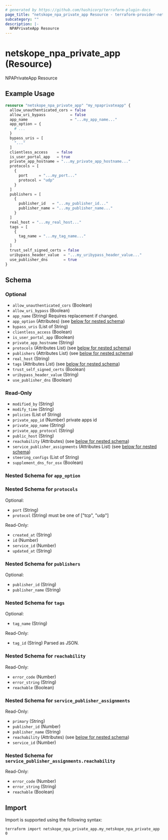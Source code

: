 ```yaml
---
# generated by https://github.com/hashicorp/terraform-plugin-docs
page_title: "netskope_npa_private_app Resource - terraform-provider-netskope"
subcategory: ""
description: |-
  NPAPrivateApp Resource
---
```


# netskope_npa_private_app (Resource)

NPAPrivateApp Resource

## Example Usage

```terraform
resource "netskope_npa_private_app" "my_npaprivateapp" {
  allow_unauthenticated_cors = false
  allow_uri_bypass           = false
  app_name                   = "...my_app_name..."
  app_option = {
    # ...
  }
  bypass_uris = [
    "..."
  ]
  clientless_access    = false
  is_user_portal_app   = true
  private_app_hostname = "...my_private_app_hostname..."
  protocols = [
    {
      port     = "...my_port..."
      protocol = "udp"
    }
  ]
  publishers = [
    {
      publisher_id   = "...my_publisher_id..."
      publisher_name = "...my_publisher_name..."
    }
  ]
  real_host = "...my_real_host..."
  tags = [
    {
      tag_name = "...my_tag_name..."
    }
  ]
  trust_self_signed_certs = false
  uribypass_header_value  = "...my_uribypass_header_value..."
  use_publisher_dns       = true
}
```

<!-- schema generated by tfplugindocs -->
## Schema

### Optional

- `allow_unauthenticated_cors` (Boolean)
- `allow_uri_bypass` (Boolean)
- `app_name` (String) Requires replacement if changed.
- `app_option` (Attributes) (see [below for nested schema](#nestedatt--app_option))
- `bypass_uris` (List of String)
- `clientless_access` (Boolean)
- `is_user_portal_app` (Boolean)
- `private_app_hostname` (String)
- `protocols` (Attributes List) (see [below for nested schema](#nestedatt--protocols))
- `publishers` (Attributes List) (see [below for nested schema](#nestedatt--publishers))
- `real_host` (String)
- `tags` (Attributes List) (see [below for nested schema](#nestedatt--tags))
- `trust_self_signed_certs` (Boolean)
- `uribypass_header_value` (String)
- `use_publisher_dns` (Boolean)

### Read-Only

- `modified_by` (String)
- `modify_time` (String)
- `policies` (List of String)
- `private_app_id` (Number) private apps id
- `private_app_name` (String)
- `private_app_protocol` (String)
- `public_host` (String)
- `reachability` (Attributes) (see [below for nested schema](#nestedatt--reachability))
- `service_publisher_assignments` (Attributes List) (see [below for nested schema](#nestedatt--service_publisher_assignments))
- `steering_configs` (List of String)
- `supplement_dns_for_osx` (Boolean)

<a id="nestedatt--app_option"></a>
### Nested Schema for `app_option`


<a id="nestedatt--protocols"></a>
### Nested Schema for `protocols`

Optional:

- `port` (String)
- `protocol` (String) must be one of ["tcp", "udp"]

Read-Only:

- `created_at` (String)
- `id` (Number)
- `service_id` (Number)
- `updated_at` (String)


<a id="nestedatt--publishers"></a>
### Nested Schema for `publishers`

Optional:

- `publisher_id` (String)
- `publisher_name` (String)


<a id="nestedatt--tags"></a>
### Nested Schema for `tags`

Optional:

- `tag_name` (String)

Read-Only:

- `tag_id` (String) Parsed as JSON.


<a id="nestedatt--reachability"></a>
### Nested Schema for `reachability`

Read-Only:

- `error_code` (Number)
- `error_string` (String)
- `reachable` (Boolean)


<a id="nestedatt--service_publisher_assignments"></a>
### Nested Schema for `service_publisher_assignments`

Read-Only:

- `primary` (String)
- `publisher_id` (Number)
- `publisher_name` (String)
- `reachability` (Attributes) (see [below for nested schema](#nestedatt--service_publisher_assignments--reachability))
- `service_id` (Number)

<a id="nestedatt--service_publisher_assignments--reachability"></a>
### Nested Schema for `service_publisher_assignments.reachability`

Read-Only:

- `error_code` (Number)
- `error_string` (String)
- `reachable` (Boolean)

## Import

Import is supported using the following syntax:

```shell
terraform import netskope_npa_private_app.my_netskope_npa_private_app 0
```
